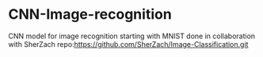 # CNN-Image-recognition
CNN model for image recognition starting with MNIST
done in collaboration with SherZach repo:https://github.com/SherZach/Image-Classification.git

